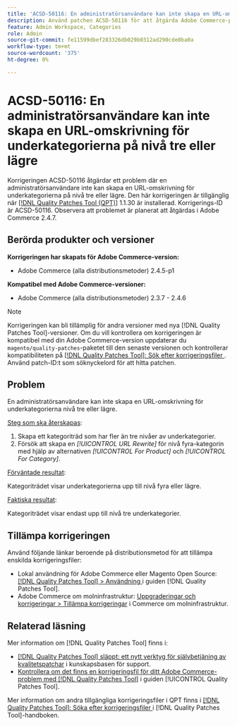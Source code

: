 ```yaml
---
title: 'ACSD-50116: En administratörsanvändare kan inte skapa en URL-omskrivning för underkategorierna på nivå tre eller lägre'
description: Använd patchen ACSD-50116 för att åtgärda Adobe Commerce-problemet där en administratörsanvändare inte kan skapa en URL-omskrivning för underkategorierna nivå tre eller lägre.
feature: Admin Workspace, Categories
role: Admin
source-git-commit: fe11599dbef283326db029b0312ad290cde0ba0a
workflow-type: tm+mt
source-wordcount: '375'
ht-degree: 0%

---
```


# ACSD-50116: En administratörsanvändare kan inte skapa en URL-omskrivning för underkategorierna på nivå tre eller lägre

Korrigeringen ACSD-50116 åtgärdar ett problem där en administratörsanvändare inte kan skapa en URL-omskrivning för underkategorierna på nivå tre eller lägre. Den här korrigeringen är tillgänglig när [[!DNL Quality Patches Tool (QPT)]](https://experienceleague.adobe.com/sv/docs/commerce-knowledge-base/kb/announcements/commerce-announcements/magento-quality-patches-released-new-tool-to-self-serve-quality-patches) 1.1.30 är installerad. Korrigerings-ID är ACSD-50116. Observera att problemet är planerat att åtgärdas i Adobe Commerce 2.4.7.

## Berörda produkter och versioner

**Korrigeringen har skapats för Adobe Commerce-version:**

* Adobe Commerce (alla distributionsmetoder) 2.4.5-p1

**Kompatibel med Adobe Commerce-versioner:**

* Adobe Commerce (alla distributionsmetoder) 2.3.7 - 2.4.6

>[!NOTE]
>
>Korrigeringen kan bli tillämplig för andra versioner med nya [!DNL Quality Patches Tool]-versioner. Om du vill kontrollera om korrigeringen är kompatibel med din Adobe Commerce-version uppdaterar du `magento/quality-patches`-paketet till den senaste versionen och kontrollerar kompatibiliteten på [[!DNL Quality Patches Tool]: Sök efter korrigeringsfiler ](https://experienceleague.adobe.com/tools/commerce-quality-patches/index.html?lang=sv-SE). Använd patch-ID:t som söknyckelord för att hitta patchen.

## Problem

En administratörsanvändare kan inte skapa en URL-omskrivning för underkategorierna nivå tre eller lägre.

<u>Steg som ska återskapas</u>:

1. Skapa ett kategoriträd som har fler än tre nivåer av underkategorier.
1. Försök att skapa en *[!UICONTROL URL Rewrite]* för nivå fyra-kategorin med hjälp av alternativen *[!UICONTROL For Product]* och *[!UICONTROL For Category]*.

<u>Förväntade resultat</u>:

Kategoriträdet visar underkategorierna upp till nivå fyra eller lägre.

<u>Faktiska resultat</u>:

Kategoriträdet visar endast upp till nivå tre underkategorier.

## Tillämpa korrigeringen

Använd följande länkar beroende på distributionsmetod för att tillämpa enskilda korrigeringsfiler:

* Lokal användning för Adobe Commerce eller Magento Open Source: [[!DNL Quality Patches Tool] > Användning ](/help/tools/quality-patches-tool/usage.md) i guiden [!DNL Quality Patches Tool].
* Adobe Commerce om molninfrastruktur: [Uppgraderingar och korrigeringar > Tillämpa korrigeringar](https://experienceleague.adobe.com/docs/commerce-cloud-service/user-guide/develop/upgrade/apply-patches.html?lang=sv-SE) i Commerce om molninfrastruktur.

## Relaterad läsning

Mer information om [!DNL Quality Patches Tool] finns i:

* [[!DNL Quality Patches Tool] släppt: ett nytt verktyg för självbetjäning av kvalitetspatchar](https://experienceleague.adobe.com/sv/docs/commerce-knowledge-base/kb/announcements/commerce-announcements/magento-quality-patches-released-new-tool-to-self-serve-quality-patches) i kunskapsbasen för support.
* [Kontrollera om det finns en korrigeringsfil för ditt Adobe Commerce-problem med  [!DNL Quality Patches Tool]](/help/tools/quality-patches-tool/patches-available-in-qpt/check-patch-for-magento-issue-with-magento-quality-patches.md) i guiden [!UICONTROL Quality Patches Tool].


Mer information om andra tillgängliga korrigeringsfiler i QPT finns i [[!DNL Quality Patches Tool]: Söka efter korrigeringsfiler ](https://experienceleague.adobe.com/tools/commerce-quality-patches/index.html?lang=sv-SE) i [!DNL Quality Patches Tool]-handboken.
